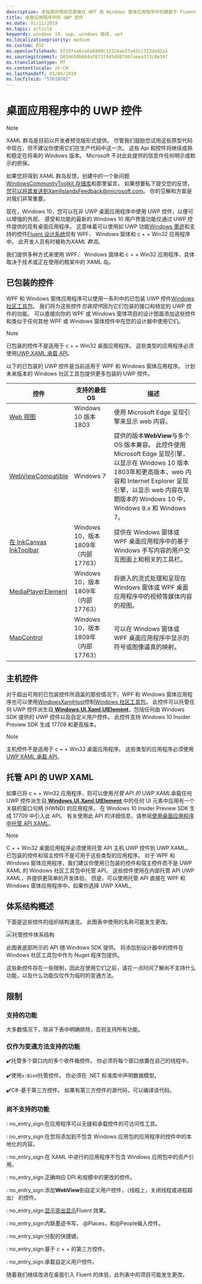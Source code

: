 ```yaml
---
description: 本指南将帮助您直接在 WPF 和 Windows 窗体应用程序中创建基于 Fluent 的 UWP UI
title: 桌面应用程序中的 UWP 控件
ms.date: 01/11/2019
ms.topic: article
keywords: windows 10, uwp, windows 窗体, wpf
ms.localizationpriority: medium
ms.custom: RS5
ms.openlocfilehash: bf25fea6ca6e8809c12324ae57a42cc712ded2a5
ms.sourcegitcommit: b034650b684a767274d5d88746faeea373c8e34f
ms.translationtype: MT
ms.contentlocale: zh-CN
ms.lasthandoff: 03/06/2019
ms.locfileid: "57619702"
---
```

# <a name="uwp-controls-in-desktop-applications"></a>桌面应用程序中的 UWP 控件

> [!NOTE]
> XAML 群岛是目前以开发者预览版形式提供。 尽管我们鼓励您试用这些原型代码中现在，但不建议你使用它们在生产代码中这一次。 这些 Api 和控件将继续成熟和稳定在将来的 Windows 版本。 Microsoft 不对此处提供的信息作任何明示或默示的担保。
>
> 如果您将得到 XAML 群岛反馈，创建中的一个新问题[WindowsCommunityToolkit 存储库](https://github.com/windows-toolkit/WindowsCommunityToolkit/issues)和那里留言。 如果想要私下提交您的反馈，您可以将其发送到XamlIslandsFeedback@microsoft.com。 你的见解和方案是对我们非常重要。

现在，Windows 10，您可以在非 UWP 桌面应用程序中使用 UWP 控件，以便可以增强的外观、 感受和功能的最新的 Windows 10 用户界面功能仅通过 UWP 控件提供的现有桌面应用程序。 这意味着可以使用如 UWP 功能[Windows 墨迹](../design/input/pen-and-stylus-interactions.md)和支持的控件[Fluent 设计系统](../design/fluent-design-system/index.md)现有 WPF、 Windows 窗体和 c + + Win32 应用程序中。 此开发人员有时被称为*XAML 群岛*。

我们提供多种方式来使用 WPF、 Windows 窗体和 c + + Win32 应用程序，具体取决于技术或正在使用的框架中的 XAML 岛。

## <a name="wrapped-controls"></a>已包装的控件

WPF 和 Windows 窗体应用程序可以使用一系列中的已包装 UWP 控件[Windows 社区工具包](https://docs.microsoft.com/windows/uwpcommunitytoolkit/)。 我们将为这些控件*包装控件*因为它们包装的接口和特定的 UWP 控件的功能。 可以直接向你的 WPF 或 Windows 窗体项目的设计图面添加这些控件和类似于任何其他 WPF 或 Windows 窗体控件中在您的设计器中使用它们。

> [!NOTE]
> 已包装的控件不是适用于 c + + Win32 桌面应用程序。 这些类型的应用程序必须使用[UWP XAML 承载 API](#uwp-xaml-hosting-api)。

以下的已包装的 UWP 控件是当前适用于 WPF 和 Windows 窗体应用程序。 计划未来版本的 Windows 社区工具包提供更多包装的 UWP 控件。

| 控件 | 支持的最低 OS | 描述 |
|-----------------|-------------------------------|-------------|
| [Web 视图](https://docs.microsoft.com/windows/communitytoolkit/controls/wpf-winforms/webview) | Windows 10 版本 1803 | 使用 Microsoft Edge 呈现引擎来显示 web 内容。 |
| [WebViewCompatible](https://docs.microsoft.com/windows/communitytoolkit/controls/wpf-winforms/webviewcompatible) | Windows 7 | 提供的版本**WebView**与多个 OS 版本兼容。 此控件使用 Microsoft Edge 呈现引擎，以显示在 Windows 10 版本 1803年和更高版本，web 内容和 Internet Explorer 呈现引擎，以显示 web 内容在早期版本的 Windows 10 中，Windows 8.x 和 Windows 7。 |
| [在 InkCanvas](https://docs.microsoft.com/windows/communitytoolkit/controls/wpf-winforms/inkcanvas)<br>[InkToolbar](https://docs.microsoft.com/windows/communitytoolkit/controls/wpf-winforms/inktoolbar) | Windows 10，版本 1809年 （内部 17763） | 提供在 Windows 窗体或 WPF 桌面应用程序中的基于 Windows 手写内容的用户交互图面上和相关的工具栏。 |
| [MediaPlayerElement](https://docs.microsoft.com/windows/communitytoolkit/controls/wpf-winforms/mediaplayerelement) | Windows 10，版本 1809年 （内部 17763） | 将嵌入的流式处理和呈现在 Windows 窗体或 WPF 桌面应用程序中的视频等媒体内容的视图。 |
| [MapControl](https://docs.microsoft.com/en-us/windows/communitytoolkit/controls/wpf-winforms/mapcontrol) | Windows 10，版本 1809年 （内部 17763） | 可以在 Windows 窗体或 WPF 桌面应用程序中显示的符号或图像逼真的映射。 |

## <a name="host-controls"></a>主机控件

对于超出可用的已包装控件所涵盖的那些情况下，WPF 和 Windows 窗体应用程序也可以使用[WindowsXamlHost](https://docs.microsoft.com/windows/communitytoolkit/controls/wpf-winforms/windowsxamlhost)控制[Windows 社区工具包](https://docs.microsoft.com/windows/uwpcommunitytoolkit/)。 此控件可以托管任何 UWP 控件派生自[ **Windows.UI.Xaml.UIElement**](https://docs.microsoft.com/uwp/api/windows.ui.xaml.uielement)，包括任何由 Windows SDK 提供的 UWP 控件以及自定义用户控件。 此控件支持 Windows 10 Insider Preview SDK 生成 17709 和更高版本。

> [!NOTE]
> 主机控件不是适用于 c + + Win32 桌面应用程序。 这些类型的应用程序必须使用[UWP XAML 承载 API](#uwp-xaml-hosting-api)。

## <a name="uwp-xaml-hosting-api"></a>托管 API 的 UWP XAML

如果已将 c + + Win32 应用程序，则可以使用*托管 API 的 UWP XAML*承载任何 UWP 控件派生自[ **Windows.UI.Xaml.UIElement** ](https://docs.microsoft.com/uwp/api/windows.ui.xaml.uielement)中的任何 UI 元素中应用有一个关联的窗口句柄 (HWND) 的应用程序。 在 Windows 10 Insider Preview SDK 生成 17709 中引入此 API。 有关使用此 API 的详细信息，请参阅[使用桌面应用程序中托管 API XAML](using-the-xaml-hosting-api.md)。

> [!NOTE]
> C + + Win32 桌面应用程序必须使用托管 API 主机 UWP 控件到 UWP XAML。 已包装的控件和宿主控件不是可用于这些类型的应用程序。 对于 WPF 和 Windows 窗体应用程序，我们建议你使用已包装的控件和宿主控件而不是 UWP XAML 的 Windows 社区工具包中托管 API。 这些控件使用在内部托管 API UWP XAML，并提供更简单的开发体验。 但是，可以使用托管 API 直接在 WPF 和 Windows 窗体应用程序中，如果你选择 UWP XAML。

## <a name="architecture-overview"></a>体系结构概述

下面是这些控件的组织结构速览。 此图表中使用的名称可能发生更改。  

![托管控件体系结构](images/host-controls.png)

此图表底部所示的 API 随 Windows SDK 提供。 将添加到设计器中的控件在 Windows 社区工具包中作为 Nuget 程序包提供。

这些新控件存在一些限制，因此在使用它们之前，请花一点时间了解尚不支持什么功能，以及什么功能仅仅作为临时的变通方法。

## <a name="limitations"></a>限制

### <a name="whats-supported"></a>支持的功能

大多数情况下，除非下表中明确排除，否则支持所有功能。

### <a name="whats-supported-only-with-workarounds"></a>仅作为变通方法支持的功能

:heavy_check_mark:托管多个窗口内的多个收件箱控件。 你必须将每个窗口放置在自己的线程中。

:heavy_check_mark:使用``x:Bind``托管控件。 你必须在 .NET 标准库中声明数据模型。

:heavy_check_mark:C#-基于第三方控件。 如果有第三方控件的源代码，可以编译该代码。

### <a name="whats-not-yet-supported"></a>尚不支持的功能

: no_entry_sign:在应用程序可以无缝和承载控件的可访问性工具。

: no_entry_sign:在您将添加到不包含 Windows 应用包的应用程序的控件中的本地化的内容。

: no_entry_sign:在 XAML 中进行的应用程序不包含 Windows 应用包中的资产引用。

: no_entry_sign:正确响应 DPI 和规模中的更改的控件。

: no_entry_sign:添加**WebView**到自定义用户控件，（线程上，关闭线程或进程超出） 的控件。

: no_entry_sign:[显示突出显示](https://docs.microsoft.com/windows/uwp/design/style/reveal)Fluent 效果。

: no_entry_sign:内联墨迹书写， @Places，和@People输入控件。

: no_entry_sign:分配的快捷键。

: no_entry_sign:基于 c + + 的第三方控件。

: no_entry_sign:承载自定义用户控件。

随着我们继续改进在桌面引入 Fluent 的体验，此列表中的项目可能发生更改。  
